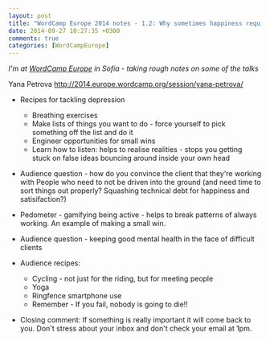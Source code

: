 ```yaml
---
layout: post
title: "WordCamp Europe 2014 notes - 1.2: Why sometimes happiness requires effort: depression in IT"
date: 2014-09-27 10:27:35 +0300
comments: true
categories: [WordCampEurope]
---
```


_I'm at [WordCamp Europe](http://2014.europe.wordcamp.org/) in Sofia - taking rough notes on some of the talks_

Yana Petrova http://2014.europe.wordcamp.org/session/yana-petrova/

* Recipes for tackling depression
  * Breathing exercises
  * Make lists of things you want to do - force yourself to pick something off the list and do it
  * Engineer opportunities for small wins
  * Learn how to listen: helps to realise realities - stops you getting stuck on false ideas bouncing around inside your own head


* Audience question - how do you convince the client that they're working with People who need to not be driven into the ground (and need time to sort things out properly? Squashing technical debt for happiness and satisifaction?)

* Pedometer - gamifying being active - helps to break patterns of always working. An example of making a small win.

* Audience question - keeping good mental health in the face of difficult clients

* Audience recipes:
  * Cycling - not just for the riding, but for meeting people
  * Yoga
  * Ringfence smartphone use
  * Remember - If you fail, nobody is going to die!!

* Closing comment: If something is really important it will come back to you. Don't stress about your inbox and don't check your email at 1pm.

